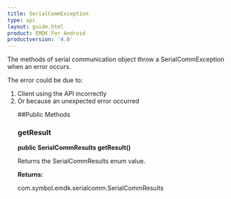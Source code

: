 ```yaml
---
title: SerialCommException
type: api
layout: guide.html
product: EMDK For Android
productversion: '4.0'
---
```



The methods of serial communication object throw a SerialCommException when an error
 occurs.

 The error could be due to:
 <ol>
 <li>Client using the API incorrectly
 <li>Or because an unexpected error occurred

##Public Methods

### getResult

**public SerialCommResults getResult()**

Returns the SerialCommResults enum value.

**Returns:**

com.symbol.emdk.serialcomm.SerialCommResults









